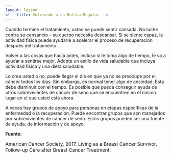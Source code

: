 ```yaml
---
layout: lesson
<!---title: Volviendo a su Rutina Regular--->
---
```


Cuando termine el tratamiento, usted se puede sentir cansada. No luche contra su cansancio – su cuerpo necesita descansar. Si se siente capaz, la actividad física puede ayudarle a acelerar el proceso de recuperación después del tratamiento.

Volver a las cosas que hacía antes, incluso si le toma algo de tiempo, le va a ayudar a sentirse mejor. Adopte un estilo de vida saludable que incluya actividad física y una dieta saludable.

Lo crea usted o no, puede llegar el día en que ya no se preocupe por el cáncer todos los días. Sin embargo, es normal tener algo de ansiedad. Esta debe disminuir con el tiempo. Es posible que pueda conseguir ayuda de otros sobrevivientes de cáncer de seno que se encuentren en el mismo lugar en el que usted está ahora.

A veces hay grupos de apoyo para personas en etapas específicas de la enfermedad o la recuperación. Puede encontrar grupos que son manejados por sobrevivientes de cáncer de seno. Estos grupos pueden ser una fuente de ayuda, de información y de apoyo.

**Fuente:**

<span style="font-size:15px;">American Cancer Society, 2017. Living as a Breast Cancer Survivor. Follow-up Care after Breast Cancer Treatment.</span>


